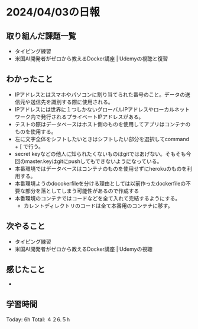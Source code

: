 # 2024/04/03の日報
## 取り組んだ課題一覧
* タイピング練習
* 米国AI開発者がゼロから教えるDocker講座 | Udemyの視聴と復習
## わかったこと
* IPアドレスとはスマホやパソコンに割り当てられた番号のこと。データの送信元や送信先を識別する際に使用される。
 * IPアドレスには世界に１つしかないグローバルIPアドレスやローカルネットワーク内で発行されるプライベートIPアドレスがある。
* テストの際はデータベースはホスト側のものを使用してアプリはコンテナのものを使用する。
* 左に文字全体をシフトしたいときはシフトしたい部分を選択してcommand + [ で行う。
* secret keyなどの他人に知られたくないものはgitではあげない。そもそも今回のmaster.keyはgitにpushしてもできないようになっている。
* 本番環境ではデータベースはコンテナのものを使用せずにherokuのものを利用する。
* 本番環境ようのdocokerfileを分ける理由としては以前作ったdockerfileの不要な部分を落としてしまう可能性があるので作成する
* 本番環境のコンテナではコードなどを全て入れて完結するようにする。
  *  カレントディレクトリのコードは全て本番用のコンテナに移す。 
## 次やること
* タイピング練習
* 米国AI開発者がゼロから教えるDocker講座 | Udemyの視聴
## 感じたこと
* 
  
##  学習時間
Today: 6h
Total: ４２6.５h
